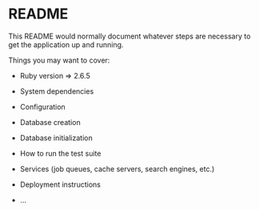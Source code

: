 # README

This README would normally document whatever steps are necessary to get the
application up and running.

Things you may want to cover:

* Ruby version => 2.6.5

* System dependencies

* Configuration

* Database creation

* Database initialization

* How to run the test suite

* Services (job queues, cache servers, search engines, etc.)

* Deployment instructions

* ...
